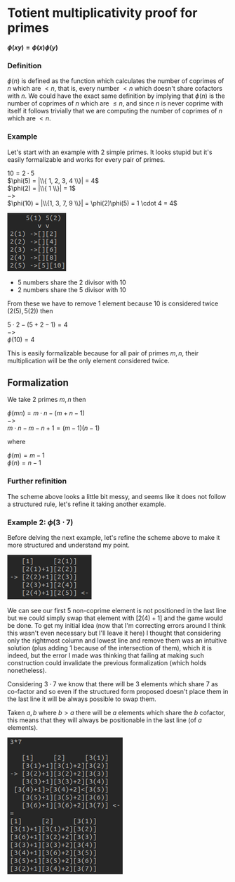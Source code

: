 # Totient multiplicativity proof for primes

**$\phi(xy) = \phi(x)\phi(y)$**

### Definition

$\phi(n)$ is defined as the function which calculates the number of coprimes of $n$ which are $< n$, that is, every number $< n$ which doesn't share cofactors with $n$. We could have the exact same definition by implying that $\phi(n)$ is the number of coprimes of $n$ which are $\leq n$, and since $n$ is never coprime with itself it follows trivially that we are computing the number of coprimes of $n$ which are $< n$.

### Example

<p>
  
  Let's start with an example with $2$ simple primes. It looks stupid but it's easily formalizable and works for every pair of primes.
  
$10 = 2 \cdot 5$<br>
$\phi(5) = |\\{ 1, 2, 3, 4 \\}| = 4$<br>
$\phi(2) = |\\{ 1 \\}| = 1$<br>
$->$<br>
$\phi(10) = |\\{1, 3, 7, 9 \\}| = \phi(2)\phi(5) = 1 \cdot 4 = 4$ <br>

![Scheme](Scheme2.png)


- $5$ numbers share the $2$ divisor with $10$
- $2$ numbers share the $5$ divisor with $10$

From these we have to remove $1$ element because $10$ is considered twice $(2(5), 5(2))$ then
  
$5 \cdot 2 - (5 + 2 - 1) = 4$<br>
$->$<br>
$\phi(10) = 4$

This is easily formalizable because for all pair of primes $m, n$, their multiplication will be the only element considered twice.

</p>

## Formalization

<p>
  
  We take 2 primes $m,n$ then
  
$\phi(mn) = m \cdot n - (m + n - 1)$<br>
$->$<br>
$m \cdot n - m - n + 1 = (m - 1)(n - 1)$

where

$\phi(m) = m - 1$ <br>
$\phi(n) = n - 1$

</p>

### Further refinition

<p> 
  
  The scheme above looks a little bit messy, and seems like it does not follow a structured rule, let's refine it taking another example.

</p>

### Example 2: $\phi(3 \cdot 7)$

<p> 
  
  Before delving the next example, let's refine the scheme above to make it more structured and understand my point.

![2_5](2*5_fixed.png)
  
  We can see our first $5$ non-coprime element is not positioned in the last line but we could simply swap that element with $[2(4)+1]$ and the game would be done. To get my initial idea (now that I'm correcting errors around I think this wasn't even necessary but I'll leave it here) I thought that considering only the rightmost column and lowest line and remove them was an intuitive solution (plus adding $1$ because of the intersection of them), which it is indeed, but the error I made was thinking that failing at making such construction could invalidate the previous formalization (which holds nonetheless).
  
Considering $3 \cdot 7$ we know that there will be $3$ elements which share $7$ as co-factor and so even if the structured form proposed doesn't place them in the last line it will be always possible to swap them.
  
Taken $a, b$ where $b > a$ there will be $a$ elements which share the $b$ cofactor, this means that they will always be positionable in the last line (of $a$ elements).

![3_7](3*7.png)

</p>


  

